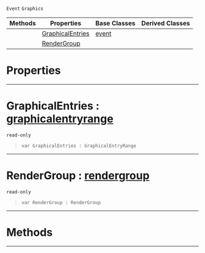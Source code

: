 `Event` `Graphics`



|Methods|Properties|Base Classes|Derived Classes|
|---|---|---|---|
| |[GraphicalEntries](graphicalsortevent.md#graphicalentries-zilch-en)|[event](event.md)| |
| |[RenderGroup](graphicalsortevent.md#rendergroup-zilch-engine)| | |


 #  Properties


---  
 #  GraphicalEntries : [graphicalentryrange](graphicalentryrange.md)

 `read-only`

> 
> ```TS:Nada
> var GraphicalEntries : GraphicalEntryRange


---  
 #  RenderGroup : [rendergroup](rendergroup.md)

 `read-only`

> 
> ```TS:Nada
> var RenderGroup : RenderGroup


---  
 #  Methods


---  
 

 